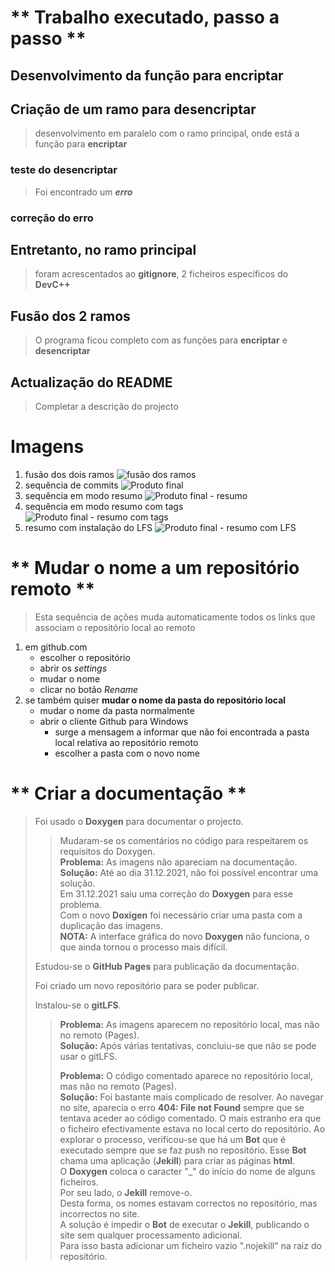 
# \*\* Trabalho executado, passo a passo \*\*

## Desenvolvimento da função para encriptar

## Criação de um ramo para desencriptar

> desenvolvimento em paralelo com o ramo principal, onde está a função para **encriptar**

### teste do desencriptar

> Foi encontrado um ***erro***

### correção do erro

## Entretanto, no ramo principal

> foram acrescentados ao **gitignore**, 2 ficheiros específicos do **DevC++**

## Fusão dos 2 ramos

> O programa ficou completo com as funções para **encriptar** e **desencriptar**

## Actualização do README

> Completar a descrição do projecto

# Imagens

1. fusão dos dois ramos
![fusão dos ramos](images/Merge_decrypt.JPG)
2. sequência de commits
![Produto final](images/Log_after_updt_README.JPG)
3. sequência em modo resumo
![Produto final - resumo](images/logResumo.JPG)
4. sequência em modo resumo com tags
![Produto final - resumo com tags](images/logResumoTag.JPG)
5. resumo com instalação do LFS
![Produto final - resumo com LFS](images/logResumoLFS.JPG)

# \*\* Mudar o nome a um repositório remoto \*\*

> Esta sequência de ações muda automaticamente todos os links que associam o repositório local ao remoto

1. em github.com
    * escolher o repositório
    * abrir os *settings*
    * mudar o nome
    * clicar no botão *Rename*
2. se também quiser **mudar o nome da pasta do repositório local**
    * mudar o nome da pasta normalmente
    * abrir o cliente Github para Windows
        * surge a mensagem a informar que não foi encontrada a pasta local relativa ao repositório remoto
        * escolher a pasta com o novo nome

# \*\* Criar a documentação \*\*

> Foi usado o **Doxygen** para documentar o projecto.
>> Mudaram-se os comentários no código para respeitarem os requisitos do Doxygen.  
>> **Problema:** As imagens não apareciam na documentação.  
>> **Solução:** Até ao dia 31.12.2021, não foi possível encontrar uma solução.  
>> Em 31.12.2021 saiu uma correção do **Doxygen** para esse problema.  
>> Com o novo **Doxigen** foi necessário criar uma pasta com a duplicação das imagens.  
>>  **NOTA:** A interface gráfica do novo **Doxygen** não funciona, o que ainda tornou o
>> processo mais difícil.  
> 
> Estudou-se o **GitHub Pages** para publicação da documentação.
>  
> Foi criado um novo repositório para se poder publicar.
>  
> Instalou-se o **gitLFS**.  
>> **Problema:** As imagens aparecem no repositório local, mas não no remoto (Pages).  
>> **Solução:** Após várias tentativas, concluiu-se que não se pode usar o gitLFS.  
>>  
>> **Problema:** O código comentado aparece no repositório local, mas não no remoto (Pages).  
>> **Solução:** Foi bastante mais complicado de resolver. Ao navegar no site,
>> aparecia o erro **404: File not Found** sempre que se tentava aceder ao código comentado.
>> O mais estranho era que o ficheiro efectivamente estava no local certo do repositório. Ao
>> explorar o processo, verificou-se que há um **Bot** que é executado sempre que se faz push no
>> repositório. Esse **Bot** chama uma aplicação (**Jekill**) para criar as páginas **html**.  
>> O **Doxygen** coloca o caracter "_" do início do nome de alguns ficheiros.  
>> Por seu lado, o **Jekill** remove-o.  
>> Desta forma, os nomes estavam correctos no repositório, mas incorrectos no site.  
>> A solução é impedir o **Bot** de executar o **Jekill**, publicando o site sem qualquer
>> processamento adicional.  
>> Para isso basta adicionar um ficheiro vazio ".nojekill" na raiz do repositório.
